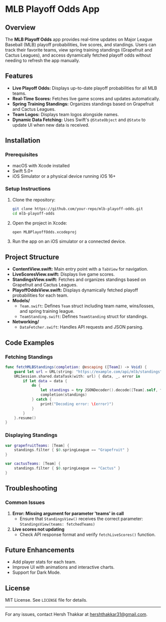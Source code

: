 # MLB Playoff Odds App

## Overview
The **MLB Playoff Odds** app provides real-time updates on Major League Baseball (MLB) playoff probabilities, live scores, and standings. Users can track their favorite teams, view spring training standings (Grapefruit and Cactus Leagues), and access dynamically fetched playoff odds without needing to refresh the app manually.

## Features
- **Live Playoff Odds:** Displays up-to-date playoff probabilities for all MLB teams.
- **Real-Time Scores:** Fetches live game scores and updates automatically.
- **Spring Training Standings:** Organizes standings based on Grapefruit and Cactus Leagues.
- **Team Logos:** Displays team logos alongside names.
- **Dynamic Data Fetching:** Uses Swift's `@StateObject` and `@State` to update UI when new data is received.

## Installation
### Prerequisites
- macOS with Xcode installed
- Swift 5.0+
- iOS Simulator or a physical device running iOS 16+

### Setup Instructions
1. Clone the repository:
   ```sh
   git clone https://github.com/your-repo/mlb-playoff-odds.git
   cd mlb-playoff-odds
   ```
2. Open the project in Xcode:
   ```sh
   open MLBPlayoffOdds.xcodeproj
   ```
3. Run the app on an iOS simulator or a connected device.

## Project Structure
- **ContentView.swift:** Main entry point with a `TabView` for navigation.
- **LiveScoresView.swift:** Displays live game scores.
- **StandingsView.swift:** Fetches and organizes standings based on Grapefruit and Cactus Leagues.
- **PlayoffOddsView.swift:** Displays dynamically fetched playoff probabilities for each team.
- **Models/**
  - `Team.swift`: Defines `Team` struct including team name, wins/losses, and spring training league.
  - `TeamStanding.swift`: Defines `TeamStanding` struct for standings.
- **Networking/**
  - `DataFetcher.swift`: Handles API requests and JSON parsing.

## Code Examples
### Fetching Standings
```swift
func fetchMLBStandings(completion: @escaping ([Team]) -> Void) {
    guard let url = URL(string: "https://example.com/api/mlb/standings") else { return }
    URLSession.shared.dataTask(with: url) { data, _, error in
        if let data = data {
            do {
                let standings = try JSONDecoder().decode([Team].self, from: data)
                completion(standings)
            } catch {
                print("Decoding error: \(error)")
            }
        }
    }.resume()
}
```

### Displaying Standings
```swift
var grapefruitTeams: [Team] {
    standings.filter { $0.springLeague == "Grapefruit" }
}

var cactusTeams: [Team] {
    standings.filter { $0.springLeague == "Cactus" }
}
```

## Troubleshooting
### Common Issues
1. **Error: Missing argument for parameter 'teams' in call**
   - Ensure that `StandingsView()` receives the correct parameter: `StandingsView(teams: fetchedTeams)`
2. **Live scores not updating**
   - Check API response format and verify `fetchLiveScores()` function.

## Future Enhancements
- Add player stats for each team.
- Improve UI with animations and interactive charts.
- Support for Dark Mode.

## License
MIT License. See `LICENSE` file for details.

---

For any issues, contact Hersh Thakkar at hershthakkar31@gmail.com.

